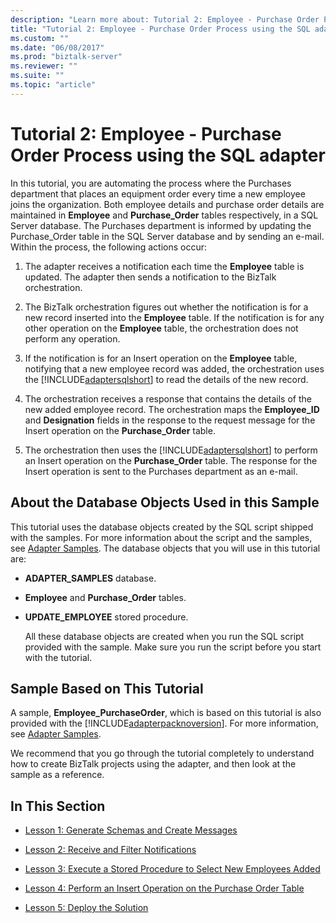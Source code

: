 ```yaml
---
description: "Learn more about: Tutorial 2: Employee - Purchase Order Process using the SQL adapter"
title: "Tutorial 2: Employee - Purchase Order Process using the SQL adapter"
ms.custom: ""
ms.date: "06/08/2017"
ms.prod: "biztalk-server"
ms.reviewer: ""
ms.suite: ""
ms.topic: "article"
---
```

# Tutorial 2: Employee - Purchase Order Process using the SQL adapter
In this tutorial, you are automating the process where the Purchases department that places an equipment order every time a new employee joins the organization. Both employee details and purchase order details are maintained in **Employee** and **Purchase_Order** tables respectively, in a SQL Server database. The Purchases department is informed by updating the Purchase_Order table in the SQL Server database and by sending an e-mail. Within the process, the following actions occur:  
  
1. The adapter receives a notification each time the **Employee** table is updated. The adapter then sends a notification to the BizTalk orchestration.  
  
2. The BizTalk orchestration figures out whether the notification is for a new record inserted into the **Employee** table. If the notification is for any other operation on the **Employee** table, the orchestration does not perform any operation.  
  
3. If the notification is for an Insert operation on the **Employee** table, notifying that a new employee record was added, the orchestration uses the [!INCLUDE[adaptersqlshort](../../includes/adaptersqlshort-md.md)] to read the details of the new record.  
  
4. The orchestration receives a response that contains the details of the new added employee record. The orchestration maps the **Employee_ID** and **Designation** fields in the response to the request message for the Insert operation on the **Purchase_Order** table.  
  
5. The orchestration then uses the [!INCLUDE[adaptersqlshort](../../includes/adaptersqlshort-md.md)] to perform an Insert operation on the **Purchase_Order** table. The response for the Insert operation is sent to the Purchases department as an e-mail.  
  
## About the Database Objects Used in this Sample  
 This tutorial uses the database objects created by the SQL script shipped with the samples. For more information about the script and the samples, see [Adapter Samples](../../adapters-and-accelerators/accelerator-rosettanet/adapter-samples.md). The database objects that you will use in this tutorial are:  
  
- **ADAPTER_SAMPLES** database.  
  
- **Employee** and **Purchase_Order** tables.  
  
- **UPDATE_EMPLOYEE** stored procedure.  
  
  All these database objects are created when you run the SQL script provided with the sample. Make sure you run the script before you start with the tutorial.  
  
## Sample Based on This Tutorial  
 A sample, **Employee_PurchaseOrder**, which is based on this tutorial is also provided with the [!INCLUDE[adapterpacknoversion](../../includes/adapterpacknoversion-md.md)]. For more information, see [Adapter Samples](../../adapters-and-accelerators/accelerator-rosettanet/adapter-samples.md).  
  
 We recommend that you go through the tutorial completely to understand how to create BizTalk projects using the adapter, and then look at the sample as a reference.  
  
## In This Section  
  
-   [Lesson 1: Generate Schemas and Create Messages](../../adapters-and-accelerators/adapter-sql/lesson-1-generate-schemas-and-create-messages.md)  
  
-   [Lesson 2: Receive and Filter Notifications](../../adapters-and-accelerators/adapter-sql/lesson-2-receive-and-filter-notifications.md)  
  
-   [Lesson 3: Execute a Stored Procedure to Select New Employees Added](../../adapters-and-accelerators/adapter-sql/lesson-3-execute-a-stored-procedure-to-select-new-employees-added.md)  
  
-   [Lesson 4: Perform an Insert Operation on the Purchase Order Table](../../adapters-and-accelerators/adapter-sql/lesson-4-perform-an-insert-operation-on-the-purchase-order-table.md)  
  
-   [Lesson 5: Deploy the Solution](../../adapters-and-accelerators/adapter-sql/lesson-5-deploy-the-solution.md)
